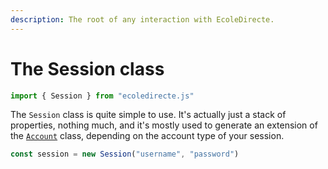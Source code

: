 ```yaml
---
description: The root of any interaction with EcoleDirecte.
---
```


# The Session class

```javascript
import { Session } from "ecoledirecte.js"
```

The `Session` class is quite simple to use. It's actually just a stack of properties, nothing much, and it's mostly used to generate an extension of the [`Account`](../accounts/student-class.md) class, depending on the account type of your session.

```javascript
const session = new Session("username", "password")
```

